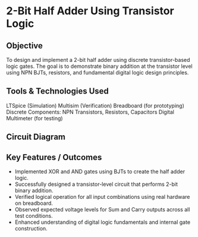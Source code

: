 # 2-Bit Half Adder Using Transistor Logic

## Objective
To design and implement a 2-bit half adder using discrete transistor-based logic gates. The goal is to demonstrate binary addition at the transistor level using NPN BJTs, resistors,
and fundamental digital logic design principles.

## Tools & Technologies Used
LTSpice (Simulation)
Multisim (Verification)
Breadboard (for prototyping)
Discrete Components: NPN Transistors, Resistors, Capacitors
Digital Multimeter (for testing)

## Circuit Diagram

## Key Features / Outcomes
- Implemented XOR and AND gates using BJTs to create the half adder logic.
- Successfully designed a transistor-level circuit that performs 2-bit binary addition.
- Verified logical operation for all input combinations using real hardware on breadboard.
- Observed expected voltage levels for Sum and Carry outputs across all test conditions.
- Enhanced understanding of digital logic fundamentals and internal gate construction.
